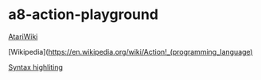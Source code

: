 # a8-action-playground

[AtariWiki](https://github.com/KarolS/millfork)

[Wikipedia](https://en.wikipedia.org/wiki/Action!_(programming_language)

[Syntax highliting](https://github.com/michalkolodziejski/ST3-action-syntax-highlighting)
